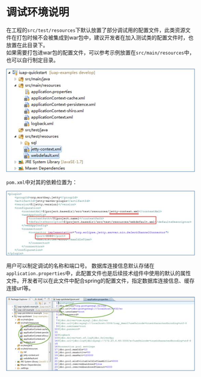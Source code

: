 # 调试环境说明

在工程的`src/test/resources`下默认放置了部分调试用的配置文件，此类资源文件在打包时候不会被集成到war包中，建议开发者在加入测试类的配置文件时，也放置在此目录下。  
如果需要打包进war包的配置文件，可以参考示例放置在`src/main/resources`中，也可以自行制定目录。  


![](/img/image033.jpg)



`pom.xml`中对其的依赖位置为：


![](/img/image034.jpg)



用户可以制定调试的名称和端口号。
数据库连接信息默认存储在`application.properties`中，此配置文件也是后续技术组件中使用的默认的属性文件。开发者可以在此文件中配合spring的配置文件，指定数据库连接信息、缓存连接url等。


![](/img/image035.jpg)
  